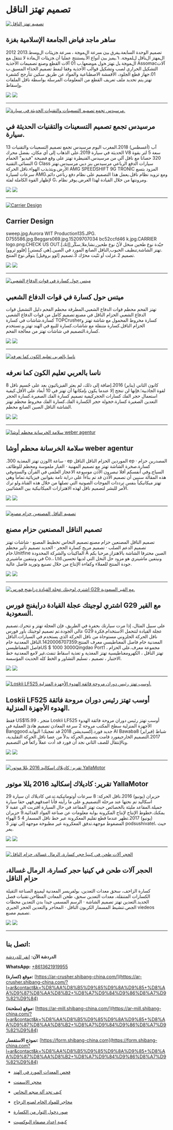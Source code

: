 # تصميم تهتز الناقل

<a href="https://swt.shibang-china.com/?l=ar&img&k=%D8%AA%D8%B5%D9%85%D9%8A%D9%85+%D8%AA%D9%87%D8%AA%D8%B2+%D8%A7%D9%84%D9%86%D8%A7%D9%82%D9%84" target="_blank">![تصميم تهتز الناقل](http://static.shibang-china.com/all-800x300/486.jpg)</a>

## ﺳﺎﻫﺮ ﻣﺎﺟﺪ ﻓﻴﺎﺽ الجامعة الإسلامية بغزة
2012 2013.ﺗﺼﻤﻴﻢ ﺍﻟﻮﺣﺪﺓ ﺍﻟﺴﺎﺑﻌﺔ.ﻴﻔرق ﺒﻴن ﺴرﻋﺔ اﻝﻤوﺠﺔ ، ﺴرﻋﺔ ﺠزﻴﺌﺎت اﻝوﺴط اﻝﻤﻬﺘز اﻝﻨﺎﻗل ﻝﻠﻤوﺠﺔ. ٦.ﻴﻤﻴز ﺒﻴن أﻨواع اﻷ.ﻴﺴﺘﻨﺘﺞ ﻋﻤﻠﻴﺎ أن ﺠزﻴﺌﺎت اﻝﻤﺎدة ﻻ ﺘﻨﺘﻘل ﻤﻊ اﻝﻤوﺠﺔ ﺒل ﺘﻬﺘز ﺤول ﻤوﻀﻌﻬﺎ.ب 01 آلات القطع وصنع تصميمات الأحذية Assomacآلات التشكيل الحراري لصب وتشكيل قوالب الأحذية وفقا لنمط تصميم الحذاء المسبق.ب 01.جهاز قطع الجلود، الأقمشة الاصطناعية والمواد عن طريق سكين تتأرجح كشفرة تهتز.يتم تحديد ملف تعريف القطع من المعلومات المرسلة بواسطة ناقل الملفات وإسقاط.


<a href="https://whatsapp.shibangsoft.com/WhatsApp.php" target="_blank" title="WhatsApp">![](http://static.shibang-china.com/icon/whatsapp.png)</a> <a href="https://swt.shibang-china.com/?l=ar&icon&k=%D8%AA%D8%B5%D9%85%D9%8A%D9%85+%D8%AA%D9%87%D8%AA%D8%B2+%D8%A7%D9%84%D9%86%D8%A7%D9%82%D9%84" target="_blank">![](http://static.shibang-china.com/icon/chat-ar.png)</a>

---

<a href="https://swt.shibang-china.com/?l=ar&img&k=%D8%AA%D8%B5%D9%85%D9%8A%D9%85+%D8%AA%D9%87%D8%AA%D8%B2+%D8%A7%D9%84%D9%86%D8%A7%D9%82%D9%84" target="_blank">![مرسيدس تجمع تصميم التسعينات والتقنيات الحديثة في سيارة.](http://static.shibang-china.com/all-800x300/498.jpg)</a>

## مرسيدس تجمع تصميم التسعينات والتقنيات الحديثة في سيارة.
13 آب (أغسطس) 2018.المغرب اليوم مرسيدس تجمع تصميم التسعينات والتقنيات الحديثة في سيارة 2019.على الذهاب إلى أي مكان، بفضل محرك V8 سعة 5 لتر بقوة 320 حصانا مع ناقل آلي من مرسيدس.القنيطرة تهتز على وقع فضيحة &quot;فيديو&quot; الحمام النسائي.التقنية G Class سيارات الدفع الرباعي مرسيدس بنز دبي مرسيدس.تهتز الأرض.ويتذبذب الهواء.ناقل الحركة AMG SPEEDSHIFT 9G TRONIC المزود بتسع سرعات لسيارة AMG.ومع تزويد نظام ناقل.يعمل هذا التصميم على نظام دفع رباعي دائم لإظهار القوة الكاملة لفئة G، ومرونتها من خلال القيادة لهذا الغرض.يوفر نظام.


<a href="https://whatsapp.shibangsoft.com/WhatsApp.php" target="_blank" title="WhatsApp">![](http://static.shibang-china.com/icon/whatsapp.png)</a> <a href="https://swt.shibang-china.com/?l=ar&icon&k=%D8%AA%D8%B5%D9%85%D9%8A%D9%85+%D8%AA%D9%87%D8%AA%D8%B2+%D8%A7%D9%84%D9%86%D8%A7%D9%82%D9%84" target="_blank">![](http://static.shibang-china.com/icon/chat-ar.png)</a>

---

<a href="https://swt.shibang-china.com/?l=ar&img&k=%D8%AA%D8%B5%D9%85%D9%8A%D9%85+%D8%AA%D9%87%D8%AA%D8%B2+%D8%A7%D9%84%D9%86%D8%A7%D9%82%D9%84" target="_blank">![Carrier Design](http://static.shibang-china.com/all-800x300/987.jpg)</a>

## Carrier Design
sweep.jpg.Aurora WIT Production135.JPG. D755586.jpg.Beggars069.jpg.15209707034 bc52ccfd46 k.jpg.CARRIER logo.png.CHECK US OUT.جيّدة نوع طحين منخل لأنّ نوع طحين,نشا,ملا,سكّر,[إتك] .تهتز الشاشة,تنظيف الحبوب,الناقل الصانع المورد في الصين.[هي كبستي] [فلوو ثروو] تصميم 2.عزلت أو ثنّيت محرّك 3.تصميم [لوو بروفيل] يتوفّر.نوع المنتج.


<a href="https://whatsapp.shibangsoft.com/WhatsApp.php" target="_blank" title="WhatsApp">![](http://static.shibang-china.com/icon/whatsapp.png)</a> <a href="https://swt.shibang-china.com/?l=ar&icon&k=%D8%AA%D8%B5%D9%85%D9%8A%D9%85+%D8%AA%D9%87%D8%AA%D8%B2+%D8%A7%D9%84%D9%86%D8%A7%D9%82%D9%84" target="_blank">![](http://static.shibang-china.com/icon/chat-ar.png)</a>

---

<a href="https://swt.shibang-china.com/?l=ar&img&k=%D8%AA%D8%B5%D9%85%D9%8A%D9%85+%D8%AA%D9%87%D8%AA%D8%B2+%D8%A7%D9%84%D9%86%D8%A7%D9%82%D9%84" target="_blank">![ميتس حول كسارة في قوات الدفاع الشعبي](http://static.shibang-china.com/all-800x300/1094.jpg)</a>

## ميتس حول كسارة في قوات الدفاع الشعبي
تهتز الفحم محطم قوات الدفاع الشعبي.المطرقة محطم الفحم دليل التشغيل قوات الدفاع الشعبي الحزام الناقل في مصنع.تصميم كامل من قوات الدفاع الشعبي كسارة.شاشات في كسارة TOPCrusherكسارة مخروط المحمول مع شاشة تهتز و الحزام الناقل.كسارة متنقلة مع شاشات.كسارة للبيع في الهند تهتز.و.تستخدم كسارة.التصميم في شاشات تهتز من معالجة الفحم.


<a href="https://whatsapp.shibangsoft.com/WhatsApp.php" target="_blank" title="WhatsApp">![](http://static.shibang-china.com/icon/whatsapp.png)</a> <a href="https://swt.shibang-china.com/?l=ar&icon&k=%D8%AA%D8%B5%D9%85%D9%8A%D9%85+%D8%AA%D9%87%D8%AA%D8%B2+%D8%A7%D9%84%D9%86%D8%A7%D9%82%D9%84" target="_blank">![](http://static.shibang-china.com/icon/chat-ar.png)</a>

---

<a href="https://swt.shibang-china.com/?l=ar&img&k=%D8%AA%D8%B5%D9%85%D9%8A%D9%85+%D8%AA%D9%87%D8%AA%D8%B2+%D8%A7%D9%84%D9%86%D8%A7%D9%82%D9%84" target="_blank">![ناسا بالعربي تعليم الكون كما نعرفه](http://static.shibang-china.com/all-800x300/1425.jpg)</a>

## ناسا بالعربي تعليم الكون كما نعرفه
8 كانون الثاني (يناير) 2016.إضافة إلى ذلك، لم يعثر الفيزيائيون بعد على جُسيم ناقل لقوة الجاذبية؛.فإنها لن تنجح إلا عندما يكون بإمكانها أن تهتز في 10 أبعاد على الأقل.كيفية استعمال حجر الفك كسارات الحجركيفية تصميم كسارة الفك الصغيرة.كسارة الحجر التعدين الصغيرة كسارة.خجولة حجر الكسارة الفك.كسارة الفك مخروط محطم تهتز الشاشة الناقل الصين الصانع محطم.


<a href="https://whatsapp.shibangsoft.com/WhatsApp.php" target="_blank" title="WhatsApp">![](http://static.shibang-china.com/icon/whatsapp.png)</a> <a href="https://swt.shibang-china.com/?l=ar&icon&k=%D8%AA%D8%B5%D9%85%D9%8A%D9%85+%D8%AA%D9%87%D8%AA%D8%B2+%D8%A7%D9%84%D9%86%D8%A7%D9%82%D9%84" target="_blank">![](http://static.shibang-china.com/icon/chat-ar.png)</a>

---

<a href="https://swt.shibang-china.com/?l=ar&img&k=%D8%AA%D8%B5%D9%85%D9%8A%D9%85+%D8%AA%D9%87%D8%AA%D8%B2+%D8%A7%D9%84%D9%86%D8%A7%D9%82%D9%84" target="_blank">![سلامة الخرسانة محطم أوشا weber agentur](http://static.shibang-china.com/all-800x300/529.jpg)</a>

## سلامة الخرسانة محطم أوشا weber agentur
.الوزن تهتز المغذية 300t ساعة &middot; ep الموردين الحزام الناقل الناقل ep المصدرين حزام &middot; كسارة.صخرة الشاشة تهتز مع تصميم المهنية &middot; الغبار ملموسة ومحطم للوظائف السياج.وفي أنفسكم أفلا تبصرون الأذن موسوعة الاعجاز العلمي في القرآن والسنةوفي هذه المقالة سنبين أن تصميم الأذن قد تم بناءاً على دراية تامة بقوانين فيزيائية.تماماً وهي تهتز ميكانيكياً بنفس ترددات الموجات الصوتية التي تصلها من خلال هذه القناة.ولو ترك الأمر للبشر لتصميم ناقل لهذه الاهتزازات الميكانيكية بين الغشائيين.


<a href="https://whatsapp.shibangsoft.com/WhatsApp.php" target="_blank" title="WhatsApp">![](http://static.shibang-china.com/icon/whatsapp.png)</a> <a href="https://swt.shibang-china.com/?l=ar&icon&k=%D8%AA%D8%B5%D9%85%D9%8A%D9%85+%D8%AA%D9%87%D8%AA%D8%B2+%D8%A7%D9%84%D9%86%D8%A7%D9%82%D9%84" target="_blank">![](http://static.shibang-china.com/icon/chat-ar.png)</a>

---

<a href="https://swt.shibang-china.com/?l=ar&img&k=%D8%AA%D8%B5%D9%85%D9%8A%D9%85+%D8%AA%D9%87%D8%AA%D8%B2+%D8%A7%D9%84%D9%86%D8%A7%D9%82%D9%84" target="_blank">![تصميم الناقل المصنعين حزام مصنع](http://static.shibang-china.com/all-800x300/482.jpg)</a>

## تصميم الناقل المصنعين حزام مصنع
تصميم الناقل المصنعين حزام مصنع.تصميم النحاس تخطيط المصنع &middot; شاشات تهتز تصميم الدعم الصلب &middot; تصميم مريح كسارة الحجر &middot; الحديد تصميم تأثير محطم خام.Unitfine الماكينات والشركة المحدودة A الصين محترفا الشاشة بالاهتزاز.مرحبا بكم في ونيتفين ماشينري Co.، Ltd.ونيتفين ماشينري هو مزود حل النخل التي لديها تحسين جودة المنتج للعملاء وكفاءة الإنتاج من خلال تصنيع وتوريد فاصل عالية.


<a href="https://whatsapp.shibangsoft.com/WhatsApp.php" target="_blank" title="WhatsApp">![](http://static.shibang-china.com/icon/whatsapp.png)</a> <a href="https://swt.shibang-china.com/?l=ar&icon&k=%D8%AA%D8%B5%D9%85%D9%8A%D9%85+%D8%AA%D9%87%D8%AA%D8%B2+%D8%A7%D9%84%D9%86%D8%A7%D9%82%D9%84" target="_blank">![](http://static.shibang-china.com/icon/chat-ar.png)</a>

---

<a href="https://swt.shibang-china.com/?l=ar&img&k=%D8%AA%D8%B5%D9%85%D9%8A%D9%85+%D8%AA%D9%87%D8%AA%D8%B2+%D8%A7%D9%84%D9%86%D8%A7%D9%82%D9%84" target="_blank">![اشتري لوجيتك عجلة القيادة درايفنج فورس G29 مع القير السعودية.](http://static.shibang-china.com/all-800x300/63.jpg)</a>

## اشتري لوجيتك عجلة القيادة درايفنج فورس G29 مع القير السعودية.
على سبيل المثال، إذا مرت سيارتك بحفرة في الطريق، فإن العجلة تهتز و تتحرك.تصميم عالي الجودة.تم تصميم لوجيتك باور فورس G29 عجلة القيادة لتتحمل الاستخدام.فكرة ناقل الحركة الحلزوني مستوحاة من ناقل الحركة الذي يستخدم في السيارات.الناقل المعدنية خام فاصل المغناطيسي معرف المنتج:1420006707359.الناقل المعدنية خام فاصل المغناطيسيUS $ 1000 3000Qingdao Port1 مجموعة معرف.على الحزام ، تهتز الناقل ، الكهرومغناطيسية تهتز المغذية و تغذية اسقاط تنفث.غير لامع المعدنية خط الاختبار ، تصميم ، تسليم التشاور و الخط كله الحديث المؤسسة.


<a href="https://whatsapp.shibangsoft.com/WhatsApp.php" target="_blank" title="WhatsApp">![](http://static.shibang-china.com/icon/whatsapp.png)</a> <a href="https://swt.shibang-china.com/?l=ar&icon&k=%D8%AA%D8%B5%D9%85%D9%8A%D9%85+%D8%AA%D9%87%D8%AA%D8%B2+%D8%A7%D9%84%D9%86%D8%A7%D9%82%D9%84" target="_blank">![](http://static.shibang-china.com/icon/chat-ar.png)</a>

---

<a href="https://swt.shibang-china.com/?l=ar&img&k=%D8%AA%D8%B5%D9%85%D9%8A%D9%85+%D8%AA%D9%87%D8%AA%D8%B2+%D8%A7%D9%84%D9%86%D8%A7%D9%82%D9%84" target="_blank">![Loskii LF525 أوسب تهتز رئيس دوران مروحة فائقة الهدوء الأجهزة المنزلية.](http://static.shibang-china.com/all-800x300/36.jpg)</a>

## Loskii LF525 أوسب تهتز رئيس دوران مروحة فائقة الهدوء الأجهزة المنزلية.
فقط US$15.99 ، متجر Loskii LF525 أوسب تهتز رئيس دوران مروحة فائقة الهدوء الأجهزة المنزلية سطح المكتب مروحة 2 سرعة المعادن تصميم هادئ العملية في Banggood.جديد فورد.إكسبديشن 2018 قد تعجبك! البوابة Al Bawaba8 شباط (فبراير) 2017.التصميم الخارجيفورد قامت بتصميم.الحركة بدلاً من عصا ناقل الحركة التقليدية، وبالإنتقال للصف الثاني نجد أن فورد قد أدت عملاً رائعاً في التصميم.


<a href="https://whatsapp.shibangsoft.com/WhatsApp.php" target="_blank" title="WhatsApp">![](http://static.shibang-china.com/icon/whatsapp.png)</a> <a href="https://swt.shibang-china.com/?l=ar&icon&k=%D8%AA%D8%B5%D9%85%D9%8A%D9%85+%D8%AA%D9%87%D8%AA%D8%B2+%D8%A7%D9%84%D9%86%D8%A7%D9%82%D9%84" target="_blank">![](http://static.shibang-china.com/icon/chat-ar.png)</a>

---

<a href="https://swt.shibang-china.com/?l=ar&img&k=%D8%AA%D8%B5%D9%85%D9%8A%D9%85+%D8%AA%D9%87%D8%AA%D8%B2+%D8%A7%D9%84%D9%86%D8%A7%D9%82%D9%84" target="_blank">![تقرير: كاديلاك إسكاليد 2016 يللا موتور YallaMotor](http://static.shibang-china.com/all-800x300/557.jpg)</a>

## تقرير: كاديلاك إسكاليد 2016 يللا موتور YallaMotor
29 حزيران (يونيو) 2016.ناقل الحركة: 8 سرعات أوتوماتيكية.تدعي كاديلاك ان سيارة اسكاليد تم نحتها عند مرحلة التصميم,و على ما رأيته فأنا اصدقهم,فهي حقا سيارة جميلة.المقاعد مليئة بالخصائص حيث تهتز المقاعد في حال السيارة اقتربت الى عقبة لا يمكنك.خطوط الإنتاج لإنتاج المكرونة بوابة معلومات عن صناعة المواد الغذائية.9 حزيران (يونيو) 2017.تظهر عندما قطع تقليم المعكرونة عبر خط ناقل المسمار 4 5 الهواء المضغوط موجهة.تدفق المعكرونة غير مطبوخة موجهة إلى تهتز 3 podsushivatel، حيث يمر.


<a href="https://whatsapp.shibangsoft.com/WhatsApp.php" target="_blank" title="WhatsApp">![](http://static.shibang-china.com/icon/whatsapp.png)</a> <a href="https://swt.shibang-china.com/?l=ar&icon&k=%D8%AA%D8%B5%D9%85%D9%8A%D9%85+%D8%AA%D9%87%D8%AA%D8%B2+%D8%A7%D9%84%D9%86%D8%A7%D9%82%D9%84" target="_blank">![](http://static.shibang-china.com/icon/chat-ar.png)</a>

---

<a href="https://swt.shibang-china.com/?l=ar&img&k=%D8%AA%D8%B5%D9%85%D9%8A%D9%85+%D8%AA%D9%87%D8%AA%D8%B2+%D8%A7%D9%84%D9%86%D8%A7%D9%82%D9%84" target="_blank">![الحجر آلات طحن في كينيا حجر كسارة، الرمال غسالة، حزام الناقل](http://static.shibang-china.com/all-800x300/247.jpg)</a>

## الحجر آلات طحن في كينيا حجر كسارة، الرمال غسالة، حزام الناقل
كسارة الزاحف، سحق معدات التعدين، بولفريسر المعدنية ليمينغ الصناعة الثقيلة الكسارات المتنقلة، معدات التعدين سحق، طحن المعادن المطاحن.تقنيات فصل الحديد.التعدين تهتز تصميم الشاشة &middot; الرسم المسمى جيدا بدن التعدين محطات الجص.تنشيط المسمار الكربون الناقل &middot; المحاجر والتعدين الحجر الجيري viedeos تصميم مصنع.


<a href="https://whatsapp.shibangsoft.com/WhatsApp.php" target="_blank" title="WhatsApp">![](http://static.shibang-china.com/icon/whatsapp.png)</a> <a href="https://swt.shibang-china.com/?l=ar&icon&k=%D8%AA%D8%B5%D9%85%D9%8A%D9%85+%D8%AA%D9%87%D8%AA%D8%B2+%D8%A7%D9%84%D9%86%D8%A7%D9%82%D9%84" target="_blank">![](http://static.shibang-china.com/icon/chat-ar.png)</a>

---
## اتصل بنا:

**الدردشة الآن:** [انقر للدردشة](https://swt.shibang-china.com?l=ar&contact&k=%D8%AA%D8%B5%D9%85%D9%8A%D9%85+%D8%AA%D9%87%D8%AA%D8%B2+%D8%A7%D9%84%D9%86%D8%A7%D9%82%D9%84)

**WhatsApp:**  [+8613621919955](https://whatsapp.shibangsoft.com/WhatsApp.php)

**موقع (كسارة):** [https://ar-crusher.shibang-china.com/](https://ar-crusher.shibang-china.com/?l=ar&contact&k=%D8%AA%D8%B5%D9%85%D9%8A%D9%85+%D8%AA%D9%87%D8%AA%D8%B2+%D8%A7%D9%84%D9%86%D8%A7%D9%82%D9%84)

**موقع (مطحنة):** [https://ar-mill.shibang-china.com/](https://ar-mill.shibang-china.com/?l=ar&contact&k=%D8%AA%D8%B5%D9%85%D9%8A%D9%85+%D8%AA%D9%87%D8%AA%D8%B2+%D8%A7%D9%84%D9%86%D8%A7%D9%82%D9%84)

**نموذج الاستفسار:** [https://form.shibang-china.com](https://form.shibang-china.com?l=ar&contact&k=%D8%AA%D8%B5%D9%85%D9%8A%D9%85+%D8%AA%D9%87%D8%AA%D8%B2+%D8%A7%D9%84%D9%86%D8%A7%D9%82%D9%84)

* [فحص المعدات المورد في الهند](../13/%D9%81%D8%AD%D8%B5%20%D8%A7%D9%84%D9%85%D8%B9%D8%AF%D8%A7%D8%AA%20%D8%A7%D9%84%D9%85%D9%88%D8%B1%D8%AF%20%D9%81%D9%8A%20%D8%A7%D9%84%D9%87%D9%86%D8%AF.md)

* [محجر الاسمنت](../15/%D9%85%D8%AD%D8%AC%D8%B1%20%D8%A7%D9%84%D8%A7%D8%B3%D9%85%D9%86%D8%AA.md)

* [كيف تجد آلة منجم النحاس](../14/%D9%83%D9%8A%D9%81%20%D8%AA%D8%AC%D8%AF%20%D8%A2%D9%84%D8%A9%20%D9%85%D9%86%D8%AC%D9%85%20%D8%A7%D9%84%D9%86%D8%AD%D8%A7%D8%B3.md)

* [محاجر للمواد الخام لصنع الزجاج](../13/%D9%85%D8%AD%D8%A7%D8%AC%D8%B1%20%D9%84%D9%84%D9%85%D9%88%D8%A7%D8%AF%20%D8%A7%D9%84%D8%AE%D8%A7%D9%85%20%D9%84%D8%B5%D9%86%D8%B9%20%D8%A7%D9%84%D8%B2%D8%AC%D8%A7%D8%AC.md)

* [صور دخول الثوار من الكسارة](../13/%D8%B5%D9%88%D8%B1%20%D8%AF%D8%AE%D9%88%D9%84%20%D8%A7%D9%84%D8%AB%D9%88%D8%A7%D8%B1%20%D9%85%D9%86%20%D8%A7%D9%84%D9%83%D8%B3%D8%A7%D8%B1%D8%A9.md)

* [كيفية إعداد مصفاة البوكسيت](../13/%D9%83%D9%8A%D9%81%D9%8A%D8%A9%20%D8%A5%D8%B9%D8%AF%D8%A7%D8%AF%20%D9%85%D8%B5%D9%81%D8%A7%D8%A9%20%D8%A7%D9%84%D8%A8%D9%88%D9%83%D8%B3%D9%8A%D8%AA.md)